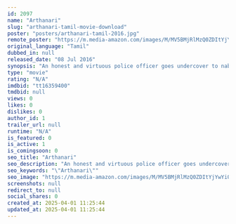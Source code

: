 ```yaml
---
id: 2097
name: "Arthanari"
slug: "arthanari-tamil-movie-download"
poster: "posters/arthanari-tamil-2016.jpg"
remote_poster: "https://m.media-amazon.com/images/M/MV5BMjRlMzQ0ZDItYjYwYi00ZmI5LThmMzctYmI2NDRiODdlZmRjXkEyXkFqcGdeQXVyMTE5NTEyNTg5._V1_SX300.jpg"
original_language: "Tamil"
dubbed_in: null
released_date: "08 Jul 2016"
synopsis: "An honest and virtuous police officer goes undercover to nab criminals and bring them to justice. Despite facing pressures from the higher authorities to abort her mission, she remains undeterred."
type: "movie"
rating: "N/A"
imdbid: "tt16359400"
tmdbid: null
views: 0
likes: 0
dislikes: 0
author_id: 1
trailer_url: null
runtime: "N/A"
is_featured: 0
is_active: 1
is_comingsoon: 0
seo_title: "Arthanari"
seo_description: "An honest and virtuous police officer goes undercover to nab criminals and bring them to justice. Despite facing pressures from the higher authorities to abort her mission, she remains undeterred."
seo_keywords: "\"Arthanari\""
seo_image: "https://m.media-amazon.com/images/M/MV5BMjRlMzQ0ZDItYjYwYi00ZmI5LThmMzctYmI2NDRiODdlZmRjXkEyXkFqcGdeQXVyMTE5NTEyNTg5._V1_SX300.jpg"
screenshots: null
redirect_to: null
social_shares: 0
created_at: 2025-04-01 11:25:44
updated_at: 2025-04-01 11:25:44
---
```


